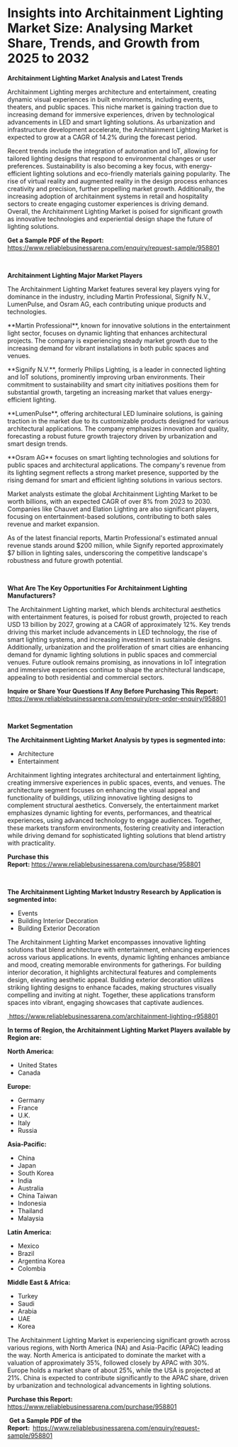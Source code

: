 <p><h1>Insights into Architainment Lighting Market Size: Analysing Market Share, Trends, and Growth from 2025 to 2032</h1></p><p><strong>Architainment Lighting Market Analysis and Latest Trends</strong></p>
<p><p>Architainment Lighting merges architecture and entertainment, creating dynamic visual experiences in built environments, including events, theaters, and public spaces. This niche market is gaining traction due to increasing demand for immersive experiences, driven by technological advancements in LED and smart lighting solutions. As urbanization and infrastructure development accelerate, the Architainment Lighting Market is expected to grow at a CAGR of 14.2% during the forecast period.</p><p>Recent trends include the integration of automation and IoT, allowing for tailored lighting designs that respond to environmental changes or user preferences. Sustainability is also becoming a key focus, with energy-efficient lighting solutions and eco-friendly materials gaining popularity. The rise of virtual reality and augmented reality in the design process enhances creativity and precision, further propelling market growth. Additionally, the increasing adoption of architainment systems in retail and hospitality sectors to create engaging customer experiences is driving demand. Overall, the Architainment Lighting Market is poised for significant growth as innovative technologies and experiential design shape the future of lighting solutions.</p></p>
<p><strong>Get a Sample PDF of the Report:&nbsp;</strong> <a href="https://www.reliablebusinessarena.com/enquiry/request-sample/958801?utm_campaign=3290&utm_medium=2&utm_source=Github&utm_content=ia&utm_term=16042025&utm_id=architainment-lighting">https://www.reliablebusinessarena.com/enquiry/request-sample/958801</a></p>
<p>&nbsp;</p>
<p><strong>Architainment Lighting Major Market Players</strong></p>
<p><p>The Architainment Lighting Market features several key players vying for dominance in the industry, including Martin Professional, Signify N.V., LumenPulse, and Osram AG, each contributing unique products and technologies.</p><p>**Martin Professional**, known for innovative solutions in the entertainment light sector, focuses on dynamic lighting that enhances architectural projects. The company is experiencing steady market growth due to the increasing demand for vibrant installations in both public spaces and venues.</p><p>**Signify N.V.**, formerly Philips Lighting, is a leader in connected lighting and IoT solutions, prominently improving urban environments. Their commitment to sustainability and smart city initiatives positions them for substantial growth, targeting an increasing market that values energy-efficient lighting.</p><p>**LumenPulse**, offering architectural LED luminaire solutions, is gaining traction in the market due to its customizable products designed for various architectural applications. The company emphasizes innovation and quality, forecasting a robust future growth trajectory driven by urbanization and smart design trends.</p><p>**Osram AG** focuses on smart lighting technologies and solutions for public spaces and architectural applications. The company's revenue from its lighting segment reflects a strong market presence, supported by the rising demand for smart and efficient lighting solutions in various sectors.</p><p>Market analysts estimate the global Architainment Lighting Market to be worth billions, with an expected CAGR of over 8% from 2023 to 2030. Companies like Chauvet and Elation Lighting are also significant players, focusing on entertainment-based solutions, contributing to both sales revenue and market expansion.</p><p>As of the latest financial reports, Martin Professional's estimated annual revenue stands around $200 million, while Signify reported approximately $7 billion in lighting sales, underscoring the competitive landscape's robustness and future growth potential.</p></p>
<p>&nbsp;</p>
<p><strong>What Are The Key Opportunities For Architainment Lighting Manufacturers?</strong></p>
<p><p>The Architainment Lighting market, which blends architectural aesthetics with entertainment features, is poised for robust growth, projected to reach USD 13 billion by 2027, growing at a CAGR of approximately 12%. Key trends driving this market include advancements in LED technology, the rise of smart lighting systems, and increasing investment in sustainable designs. Additionally, urbanization and the proliferation of smart cities are enhancing demand for dynamic lighting solutions in public spaces and commercial venues. Future outlook remains promising, as innovations in IoT integration and immersive experiences continue to shape the architectural landscape, appealing to both residential and commercial sectors.</p></p>
<p><strong>Inquire or Share Your Questions If Any Before Purchasing This Report:</strong> <a href="https://www.reliablebusinessarena.com/enquiry/pre-order-enquiry/958801?utm_campaign=3290&utm_medium=2&utm_source=Github&utm_content=ia&utm_term=16042025&utm_id=architainment-lighting">https://www.reliablebusinessarena.com/enquiry/pre-order-enquiry/958801</a></p>
<p>&nbsp;</p>
<p><strong>Market Segmentation</strong></p>
<p><strong>The Architainment Lighting Market Analysis by types is segmented into:</strong></p>
<p><ul><li>Architecture</li><li>Entertainment</li></ul></p>
<p><p>Architainment lighting integrates architectural and entertainment lighting, creating immersive experiences in public spaces, events, and venues. The architecture segment focuses on enhancing the visual appeal and functionality of buildings, utilizing innovative lighting designs to complement structural aesthetics. Conversely, the entertainment market emphasizes dynamic lighting for events, performances, and theatrical experiences, using advanced technology to engage audiences. Together, these markets transform environments, fostering creativity and interaction while driving demand for sophisticated lighting solutions that blend artistry with practicality.</p></p>
<p><strong>Purchase this Report:&nbsp;</strong><a href="https://www.reliablebusinessarena.com/purchase/958801?utm_campaign=3290&utm_medium=2&utm_source=Github&utm_content=ia&utm_term=16042025&utm_id=architainment-lighting">https://www.reliablebusinessarena.com/purchase/958801</a></p>
<p>&nbsp;</p>
<p><strong>The Architainment Lighting Market Industry Research by Application is segmented into:</strong></p>
<p><ul><li>Events</li><li>Building Interior Decoration</li><li>Building Exterior Decoration</li></ul></p>
<p><p>The Architainment Lighting Market encompasses innovative lighting solutions that blend architecture with entertainment, enhancing experiences across various applications. In events, dynamic lighting enhances ambiance and mood, creating memorable environments for gatherings. For building interior decoration, it highlights architectural features and complements design, elevating aesthetic appeal. Building exterior decoration utilizes striking lighting designs to enhance facades, making structures visually compelling and inviting at night. Together, these applications transform spaces into vibrant, engaging showcases that captivate audiences.</p></p>
<p><a href="https://www.reliablebusinessarena.com/architainment-lighting-r958801?utm_campaign=3290&utm_medium=2&utm_source=Github&utm_content=ia&utm_term=16042025&utm_id=architainment-lighting">&nbsp;https://www.reliablebusinessarena.com/architainment-lighting-r958801</a></p>
<p><strong>In terms of Region, the Architainment Lighting Market Players available by Region are:</strong></p>
<p>
    <p> <strong> North America: </strong>
        <ul>
            <li>United States</li>
            <li>Canada</li>
        </ul>
        </p> 
    <p> <strong> Europe: </strong>
        <ul>
            <li>Germany</li>
            <li>France</li>
            <li>U.K.</li>
            <li>Italy</li>
            <li>Russia</li>
        </ul>
        </p> 
    <p> <strong> Asia-Pacific: </strong>
        <ul>
            <li>China</li>
            <li>Japan</li>
            <li>South Korea</li>
            <li>India</li>
            <li>Australia</li>
            <li>China Taiwan</li>
            <li>Indonesia</li>
            <li>Thailand</li>
            <li>Malaysia</li>
        </ul>
        </p> 
    <p> <strong> Latin America: </strong>
        <ul>
            <li>Mexico</li>
            <li>Brazil</li>
            <li>Argentina Korea</li>
            <li>Colombia</li>
        </ul>
        </p> 
    <p> <strong> Middle East & Africa: </strong>
        <ul>
            <li>Turkey</li>
            <li>Saudi</li>
            <li>Arabia</li>
            <li>UAE</li>
            <li>Korea</li>
        </ul>
    </p>
    </p>
<p><p>The Architainment Lighting Market is experiencing significant growth across various regions, with North America (NA) and Asia-Pacific (APAC) leading the way. North America is anticipated to dominate the market with a valuation of approximately 35%, followed closely by APAC with 30%. Europe holds a market share of about 25%, while the USA is projected at 21%. China is expected to contribute significantly to the APAC share, driven by urbanization and technological advancements in lighting solutions.</p></p>
<p><strong>Purchase this Report: </strong><a href="https://www.reliablebusinessarena.com/purchase/958801?utm_campaign=3290&utm_medium=2&utm_source=Github&utm_content=ia&utm_term=16042025&utm_id=architainment-lighting">https://www.reliablebusinessarena.com/purchase/958801</a></p>
<p>&nbsp;<strong>Get a Sample PDF of the Report:&nbsp;&nbsp;</strong><a href="https://www.reliablebusinessarena.com/enquiry/request-sample/958801?utm_campaign=3290&utm_medium=2&utm_source=Github&utm_content=ia&utm_term=16042025&utm_id=architainment-lighting">https://www.reliablebusinessarena.com/enquiry/request-sample/958801</a></p>
<p><strong></strong></p>
<p><p></p><p></p><p></p></p>